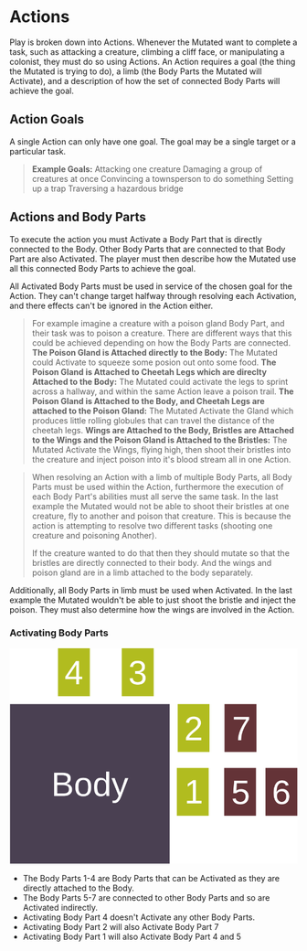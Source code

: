 # Actions

Play is broken down into Actions. Whenever the Mutated want to complete a task, such as attacking a creature, climbing a cliff face, or manipulating a colonist, they must do so using Actions. An Action requires a goal (the thing the Mutated is trying to do), a limb (the Body Parts the Mutated will Activate), and a description of how the set of connected Body Parts will achieve the goal.

## Action Goals

A single Action can only have one goal. The goal may be a single target or a particular task.

> **Example Goals:**
> Attacking one creature
> Damaging a group of creatures at once
> Convincing a townsperson to do something
> Setting up a trap
> Traversing a hazardous bridge

## Actions and Body Parts

To execute the action you must Activate a Body Part that is directly connected to the Body. Other Body Parts that are connected to that Body Part are also Activated. The player must then describe how the Mutated use all this connected Body Parts to achieve the goal.

All Activated Body Parts must be used in service of the chosen goal for the Action. They can't change target halfway through resolving each Activation, and there effects can't be ignored in the Action either.

> For example imagine a creature with a poison gland Body Part, and their task was to poison a creature. There are different ways that this could be achieved depending on how the Body Parts are connected.
> **The Poison Gland is Attached directly to the Body:** The Mutated could Activate to squeeze some posion out onto some food.
> **The Poison Gland is Attached to Cheetah Legs which are direclty Attached to the Body:** The Mutated could activate the legs to sprint across a hallway, and within the same Action leave a poison trail.
> **The Poison Gland is Attached to the Body, and Cheetah Legs are attached to the Poison Gland:** The Mutated Activate the Gland which produces little rolling globules that can travel the distance of the cheetah legs.
> **Wings are Attached to the Body, Bristles are Attached to the Wings and the Poison Gland is Attached to the Bristles:** The Mutated Activate the Wings, flying high, then shoot their bristles into the creature and inject poison into it's blood stream all in one Action.

> When resolving an Action with a limb of multiple Body Parts, all Body Parts must be used within the Action, furthermore the execution of each Body Part's abilities must all serve the same task. In the last example the Mutated would not be able to shoot their bristles at one creature, fly to another and poison that creature. This is because the action is attempting to resolve two different tasks (shooting one creature and poisoning Another).
>
> If the creature wanted to do that then they should mutate so that the bristles are directly connected to their body. And the wings and poison gland are in a limb attached to the body separately.

Additionally, all Body Parts in limb must be used when Activated. In the last example the Mutated wouldn't be able to just shoot the bristle and inject the poison. They must also determine how the wings are involved in the Action.

### Activating Body Parts

![Body Part Attachements](../media/body_part_attachement.svg)

- The Body Parts 1-4 are Body Parts that can be Activated as they are directly attached to the Body.
- The Body Parts 5-7 are connected to other Body Parts and so are Activated indirectly.
- Activating Body Part 4 doesn't Activate any other Body Parts.
- Activating Body Part 2 will also Activate Body Part 7
- Activating Body Part 1 will also Activate Body Part 4 and 5
